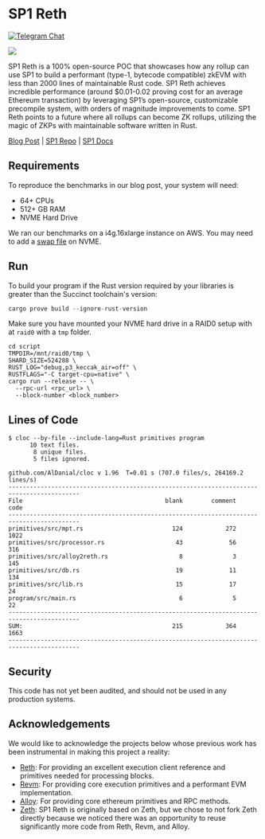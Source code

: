 # SP1 Reth

[![Telegram Chat][tg-badge]][tg-url]

[tg-badge]: https://img.shields.io/endpoint?color=neon&logo=telegram&label=chat&url=https://tg.sumanjay.workers.dev/succinct_sp1
[tg-url]: https://t.me/succinct_sp1

![](./assets/sp1-reth.png)

SP1 Reth is a 100% open-source POC that showcases how any rollup can use SP1 to build a performant (type-1, bytecode compatible) zkEVM with less than 2000 lines of maintainable Rust code. SP1 Reth achieves incredible performance (around $0.01-0.02 proving cost for an average Ethereum transaction) by leveraging SP1’s open-source, customizable precompile system, with orders of magnitude improvements to come. SP1 Reth points to a future where all rollups can become ZK rollups, utilizing the magic of ZKPs with maintainable software written in Rust.

[Blog Post](https://blog.succinct.xyz/sp1-reth) | [SP1 Repo](https://github.com/succinctlabs/sp1) | [SP1 Docs](https://succinctlabs.github.io/sp1/)

## Requirements

To reproduce the benchmarks in our blog post, your system will need:

- 64+ CPUs
- 512+ GB RAM
- NVME Hard Drive

We ran our benchmarks on a i4g.16xlarge instance on AWS. You may need to add a [swap file](https://phoenixnap.com/kb/linux-swap-file) on NVME.

## Run

To build your program if the Rust version required by your libraries is greater than the Succinct toolchain's version:

```rust
cargo prove build --ignore-rust-version
```

Make sure you have mounted your NVME hard drive in a RAID0 setup with at `raid0` with a `tmp` folder.

```
cd script
TMPDIR=/mnt/raid0/tmp \
SHARD_SIZE=524288 \
RUST_LOG="debug,p3_keccak_air=off" \
RUSTFLAGS="-C target-cpu=native" \
cargo run --release -- \
  --rpc-url <rpc_url> \
  --block-number <block_number>
```

## Lines of Code

```
$ cloc --by-file --include-lang=Rust primitives program
      10 text files.
       8 unique files.
       5 files ignored.

github.com/AlDanial/cloc v 1.96  T=0.01 s (707.0 files/s, 264169.2 lines/s)
------------------------------------------------------------------------------------------
File                                        blank        comment           code
------------------------------------------------------------------------------------------
primitives/src/mpt.rs                         124            272           1022
primitives/src/processor.rs                    43             56            316
primitives/src/alloy2reth.rs                    8              3            145
primitives/src/db.rs                           19             11            134
primitives/src/lib.rs                          15             17             24
program/src/main.rs                             6              5             22
------------------------------------------------------------------------------------------
SUM:                                          215            364           1663
------------------------------------------------------------------------------------------
```

## Security

This code has not yet been audited, and should not be used in any production systems.

## Acknowledgements

We would like to acknowledge the projects below whose previous work has been instrumental in making this project a reality:

- [Reth](https://github.com/paradigmxyz/reth): For providing an excellent execution client reference and primitives needed for processing blocks.
- [Revm](https://github.com/bluealloy/revm): For providing core execution primitives and a performant EVM implementation.
- [Alloy](https://github.com/alloy-rs/alloy): For providing core ethereum primitives and RPC methods.
- [Zeth](https://github.com/risc0/zeth): SP1 Reth is originally based on Zeth, but we chose to not
  fork Zeth directly because we noticed there was an opportunity to reuse significantly more code
  from Reth, Revm, and Alloy.
